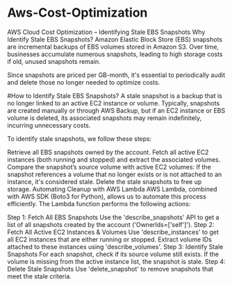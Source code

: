 # Aws-Cost-Optimization

AWS Cloud Cost Optimization – Identifying Stale EBS Snapshots
Why Identify Stale EBS Snapshots?
Amazon Elastic Block Store (EBS) snapshots are incremental backups of EBS volumes stored in Amazon S3. Over time, businesses accumulate numerous snapshots, leading to high storage costs if old, unused snapshots remain.

Since snapshots are priced per GB-month, it's essential to periodically audit and delete those no longer needed to optimize costs.

#How to Identify Stale EBS Snapshots?
A stale snapshot is a backup that is no longer linked to an active EC2 instance or volume. Typically, snapshots are created manually or through AWS Backup, but if an EC2 instance or EBS volume is deleted, its associated snapshots may remain indefinitely, incurring unnecessary costs.

To identify stale snapshots, we follow these steps:

Retrieve all EBS snapshots owned by the account.
Fetch all active EC2 instances (both running and stopped) and extract the associated volumes.
Compare the snapshot’s source volume with active EC2 volumes:
If the snapshot references a volume that no longer exists or is not attached to an instance, it's considered stale.
Delete the stale snapshots to free up storage.
Automating Cleanup with AWS Lambda
AWS Lambda, combined with AWS SDK (Boto3 for Python), allows us to automate this process efficiently. The Lambda function performs the following actions:

Step 1: Fetch All EBS Snapshots
Use the 'describe_snapshots' API to get a list of all snapshots created by the account ('OwnerIds=['self']').
Step 2: Fetch All Active EC2 Instances & Volumes
Use 'describe_instances' to get all EC2 instances that are either running or stopped.
Extract volume IDs attached to these instances using 'describe_volumes'.
Step 3: Identify Stale Snapshots
For each snapshot, check if its source volume still exists.
If the volume is missing from the active instance list, the snapshot is stale.
Step 4: Delete Stale Snapshots
Use 'delete_snapshot' to remove snapshots that meet the stale criteria.
